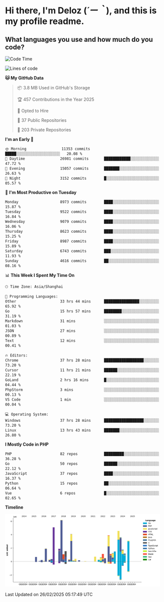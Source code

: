 # **Hi there, I'm Deloz (*´ー｀*), and this is my profile readme.**

## **What languages you use and how much do you code?**

<!--START_SECTION:waka-->
![Code Time](http://img.shields.io/badge/Code%20Time-5%2C771%20hrs%2010%20mins-blue)

![Lines of code](https://img.shields.io/badge/From%20Hello%20World%20I%27ve%20Written-49.6%20million%20lines%20of%20code-blue)

**🐱 My GitHub Data** 

> 📦 3.8 MB Used in GitHub's Storage 
 > 
> 🏆 457 Contributions in the Year 2025
 > 
> 💼 Opted to Hire
 > 
> 📜 37 Public Repositories 
 > 
> 🔑 203 Private Repositories 
 > 
**I'm an Early 🐤** 

```text
🌞 Morning                11353 commits       █████░░░░░░░░░░░░░░░░░░░░   20.08 % 
🌆 Daytime                26981 commits       ████████████░░░░░░░░░░░░░   47.72 % 
🌃 Evening                15057 commits       ███████░░░░░░░░░░░░░░░░░░   26.63 % 
🌙 Night                  3152 commits        █░░░░░░░░░░░░░░░░░░░░░░░░   05.57 % 
```
📅 **I'm Most Productive on Tuesday** 

```text
Monday                   8973 commits        ████░░░░░░░░░░░░░░░░░░░░░   15.87 % 
Tuesday                  9522 commits        ████░░░░░░░░░░░░░░░░░░░░░   16.84 % 
Wednesday                9079 commits        ████░░░░░░░░░░░░░░░░░░░░░   16.06 % 
Thursday                 8623 commits        ████░░░░░░░░░░░░░░░░░░░░░   15.25 % 
Friday                   8987 commits        ████░░░░░░░░░░░░░░░░░░░░░   15.89 % 
Saturday                 6743 commits        ███░░░░░░░░░░░░░░░░░░░░░░   11.93 % 
Sunday                   4616 commits        ██░░░░░░░░░░░░░░░░░░░░░░░   08.16 % 
```


📊 **This Week I Spent My Time On** 

```text
🕑︎ Time Zone: Asia/Shanghai

💬 Programming Languages: 
Other                    33 hrs 44 mins      ████████████████░░░░░░░░░   65.92 % 
Go                       15 hrs 57 mins      ████████░░░░░░░░░░░░░░░░░   31.19 % 
Markdown                 31 mins             ░░░░░░░░░░░░░░░░░░░░░░░░░   01.03 % 
JSON                     27 mins             ░░░░░░░░░░░░░░░░░░░░░░░░░   00.89 % 
Text                     12 mins             ░░░░░░░░░░░░░░░░░░░░░░░░░   00.41 % 

🔥 Editors: 
Chrome                   37 hrs 28 mins      ██████████████████░░░░░░░   73.20 % 
Cursor                   11 hrs 21 mins      ██████░░░░░░░░░░░░░░░░░░░   22.19 % 
GoLand                   2 hrs 16 mins       █░░░░░░░░░░░░░░░░░░░░░░░░   04.44 % 
PhpStorm                 3 mins              ░░░░░░░░░░░░░░░░░░░░░░░░░   00.13 % 
VS Code                  1 min               ░░░░░░░░░░░░░░░░░░░░░░░░░   00.04 % 

💻 Operating System: 
Windows                  37 hrs 28 mins      ██████████████████░░░░░░░   73.20 % 
Linux                    13 hrs 43 mins      ███████░░░░░░░░░░░░░░░░░░   26.80 % 
```

**I Mostly Code in PHP** 

```text
PHP                      82 repos            █████████░░░░░░░░░░░░░░░░   36.28 % 
Go                       50 repos            ██████░░░░░░░░░░░░░░░░░░░   22.12 % 
JavaScript               37 repos            ████░░░░░░░░░░░░░░░░░░░░░   16.37 % 
Python                   15 repos            ██░░░░░░░░░░░░░░░░░░░░░░░   06.64 % 
Vue                      6 repos             █░░░░░░░░░░░░░░░░░░░░░░░░   02.65 % 
```



**Timeline**

![Lines of Code chart](https://raw.githubusercontent.com/deloz/deloz/main/assets/bar_graph.png)


 Last Updated on 26/02/2025 05:17:49 UTC
<!--END_SECTION:waka-->
